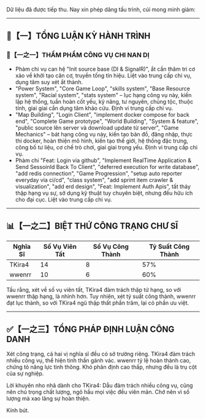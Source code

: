 Dữ liệu đã được tiếp thu. Nay xin phép dâng tấu trình, cúi mong minh giám:

---

## 🧾【一】TỔNG LUẬN KỲ HÀNH TRÌNH

### 🧠【一之一】THẨM PHẨM CÔNG VỤ CHI NAN DỊ

*   Phàm chi vụ can hệ "Init source base (DI & SignalR)", ắt cần thâm tri cơ xảo về khởi tạo căn cơ, truyền tống tín hiệu. Liệt vào trung cấp chi vụ, dụng tâm suy xét ắt thành.
*   "Power System", "Core Game Loop", "skills system", "Base Resource system", "Racial system", "stats system" – lục hạng công vụ này, kiến lập hệ thống, tuần hoàn cốt yếu, kỹ năng, tư nguyên, chủng tộc, thuộc tính, giai giai cần dụng tâm khảo cứu. Định vi trung cấp chi vụ.
*   "Map Building", "Login Client", "implement docker compose for back end", "Complete Game prototype", "World Building", "System & feature", "public source lên server và download update từ server", "Game Mechanics" – bát hạng công vụ này, kiến tạo bản đồ, đăng nhập, thực thi docker, hoàn thiện mô hình, kiến tạo thế giới, hệ thống đặc trưng, công bố tư liệu, cơ chế trò chơi, giai giai trọng yếu. Định vi trung cấp chi vụ.
*   Phàm chi "Feat: Login via github", "Implement RealTime Application & Send SessoinId Back To Client", "deferred execution for write database", "add redis connection", "Game Progression", "setup auto reporter everyday via ci/cd", "class system", "add sprint item crawler & visualization", "add erd design", "Feat: Implement Auth Apis", tất thảy thập hạng vụ sự, sở dụng kỹ thuật tuy chuyên biệt, nhưng đều hữu ích cho đại cục. Liệt vào trung cấp chi vụ.

---

## 📊【一之二】BIỆT THỨ CÔNG TRẠNG CHƯ SĨ

| Nghĩa Sĩ    | Số Vụ Viên Tất | Số Vụ Công Thành | Tỷ Suất Công Thành |
| ----------- | -------------- | --------------- | ---------------- |
| TKira4      | 14             | 8               | 57%              |
| wwenrr      | 10             | 6               | 60%              |

Tấu rằng, xét về số vụ viên tất, TKira4 đảm trách thập tứ hạng, so với wwenrr thập hạng, là nhỉnh hơn. Tuy nhiên, xét tỷ suất công thành, wwenrr đạt lục thành, so với TKira4 ngũ thập thất phần trăm, lại có phần ưu việt.

---

## ✅【一之三】TỔNG PHÁP ĐỊNH LUẬN CÔNG DANH

Xét công trạng, cả hai vị nghĩa sĩ đều có sở trường riêng. TKira4 đảm trách nhiều công vụ, thể hiện tinh thần gánh vác. wwenrr tỷ lệ hoàn thành cao, chứng tỏ năng lực tinh thông. Khó phân định cao thấp, nhưng đều là trụ cột của sự nghiệp.

Lời khuyên nho nhã dành cho TKira4: Dẫu đảm trách nhiều công vụ, cũng nên chú trọng chất lượng, ngõ hầu mọi việc đều viên mãn. Chớ nên vì số lượng mà xao lãng sự hoàn thiện.

Kính bút.
